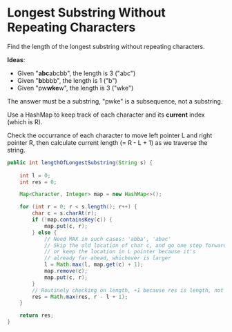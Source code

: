 # Longest Substring Without Repeating Characters

Find the length of the longest substring without repeating characters.

**Ideas**:

- Given "**abc**abcbb", the length is 3 ("abc")
- Given "**b**bbbb", the length is 1 ("b")
- Given "pw**wke**w", the length is 3 ("wke")

The answer must be a substring, "pwke" is a subsequence, not a substring.

Use a HashMap to keep track of each character and its **current** index (which is R). 

Check the occurrance of each character to move left pointer L and right pointer R, then calculate current length (= R - L + 1) as we traverse the string.

```java
public int lengthOfLongestSubstring(String s) { 
    
    int l = 0;
    int res = 0;

    Map<Character, Integer> map = new HashMap<>();

    for (int r = 0; r < s.length(); r++) {
        char c = s.charAt(r);
        if (!map.containsKey(c)) {
            map.put(c, r); 
        } else { 
            // Need MAX in such cases: 'abba', 'abac'
            // Skip the old location of char c, and go one step forward,  
            // or keep the location in L pointer because it's 
            // already far ahead, whichever is larger
            l = Math.max(l, map.get(c) + 1); 
            map.remove(c);
            map.put(c, r); 
        } 
        // Routinely checking on length, +1 because res is length, not index
        res = Math.max(res, r - l + 1); 
    } 

    return res; 
}
```
